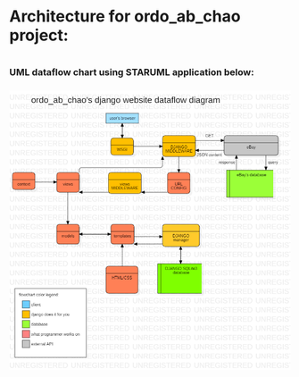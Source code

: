 # Architecture for ordo_ab_chao project: <h1>

### UML dataflow chart using STARUML application below: <h3>
  
![STARUML_flowchart](https://github.com/IUS-CS/project-ordo_ab_chao/blob/master/doc/images/STARUML_flowchart.png)
